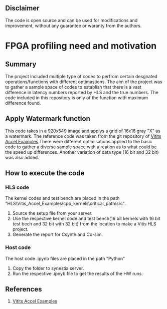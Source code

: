 ## Disclaimer
The code is open source and can be used for modifications and improvement, without any guarantee or waranty from the authors.

# FPGA profiling need and motivation
## Summary

The project included multiple type of codes to perfrom certain desgnated operations/functions with different optimastions. The aim of the project was to gather a sample space of codes to establish that there is a vast difference in latency numbers reported by HLS and the true numbers. The code included in this repository is only of the function with maximum difference found.

## Apply Watermark function

This code takes in a 920x549 image and applys a grid of 16x16 gray "X" as a watermark. The reference code was taken from the git repository of [Vitits Accel Examples](https://github.com/Xilinx/Vitis_Accel_Examples) 
There were different optimisations applied to the basic code to gather a diverse sample space with a reation as to what could be the speed up differences. Another variation of data type (16 bit and 32 bit) was also added.

## How to execute the code

### HLS code

The kernel codes and test bench are placed in the path "HLS\Vitis_Accel_Examples\cpp_kernels\critical_path\src". 
1. Source the setup file from your server.
2. Use the respective kernel code and test bench(16 bit kernels with 16 bit test bech and 32 bit with 32 bit) from the location to make a Vitis HLS project.
3. Generate the report for Csynth and Co-sim.

### Host code

The host code .ipynb files are placed in the path "Python\"
1. Copy the folder to synestia server.
2. Run the respective .ipnyb file to get the results of the HW runs.

## References
1. [Vitits Accel Examples](https://github.com/Xilinx/Vitis_Accel_Examples)
